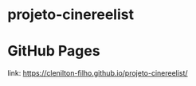 # projeto-cinereelist
 
# GitHub Pages

link:
https://clenilton-filho.github.io/projeto-cinereelist/